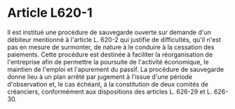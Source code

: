 # Article L620-1

Il est institué une procédure de sauvegarde ouverte sur demande d'un débiteur mentionné à l'article L. 620-2 qui justifie de difficultés, qu'il n'est pas en mesure de surmonter, de nature à le conduire à la cessation des paiements. Cette procédure est destinée à faciliter la réorganisation de l'entreprise afin de permettre la poursuite de l'activité économique, le maintien de l'emploi et l'apurement du passif.   La procédure de sauvegarde donne lieu à un plan arrêté par jugement à l'issue d'une période d'observation et, le cas échéant, à la constitution de deux comités de créanciers, conformément aux dispositions des articles L. 626-29 et L. 626-30.
